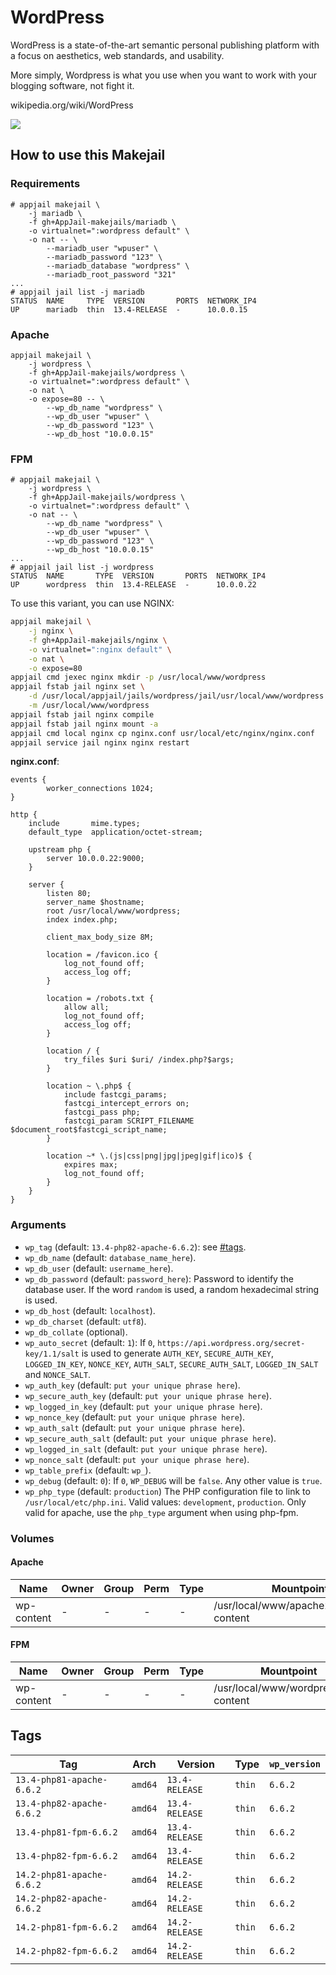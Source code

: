 # WordPress

WordPress is a state-of-the-art semantic personal publishing platform with a focus on aesthetics, web standards, and usability.

More simply, Wordpress is what you use when you want to work with your blogging software, not fight it.

wikipedia.org/wiki/WordPress

![](https://upload.wikimedia.org/wikipedia/commons/thumb/2/20/WordPress_logo.svg/240px-WordPress_logo.svg.png)

## How to use this Makejail

### Requirements

```
# appjail makejail \
    -j mariadb \
    -f gh+AppJail-makejails/mariadb \
    -o virtualnet=":wordpress default" \
    -o nat -- \
        --mariadb_user "wpuser" \
        --mariadb_password "123" \
        --mariadb_database "wordpress" \
        --mariadb_root_password "321"
...
# appjail jail list -j mariadb
STATUS  NAME     TYPE  VERSION       PORTS  NETWORK_IP4
UP      mariadb  thin  13.4-RELEASE  -      10.0.0.15
```

### Apache

```
appjail makejail \
    -j wordpress \
    -f gh+AppJail-makejails/wordpress \
    -o virtualnet=":wordpress default" \
    -o nat \
    -o expose=80 -- \
        --wp_db_name "wordpress" \
        --wp_db_user "wpuser" \
        --wp_db_password "123" \
        --wp_db_host "10.0.0.15"
```

### FPM

```
# appjail makejail \
    -j wordpress \
    -f gh+AppJail-makejails/wordpress \
    -o virtualnet=":wordpress default" \
    -o nat -- \
        --wp_db_name "wordpress" \
        --wp_db_user "wpuser" \
        --wp_db_password "123" \
        --wp_db_host "10.0.0.15"
...
# appjail jail list -j wordpress
STATUS  NAME       TYPE  VERSION       PORTS  NETWORK_IP4
UP      wordpress  thin  13.4-RELEASE  -      10.0.0.22
```

To use this variant, you can use NGINX:

```sh
appjail makejail \
    -j nginx \
    -f gh+AppJail-makejails/nginx \
    -o virtualnet=":nginx default" \
    -o nat \
    -o expose=80
appjail cmd jexec nginx mkdir -p /usr/local/www/wordpress
appjail fstab jail nginx set \
    -d /usr/local/appjail/jails/wordpress/jail/usr/local/www/wordpress \
    -m /usr/local/www/wordpress
appjail fstab jail nginx compile
appjail fstab jail nginx mount -a
appjail cmd local nginx cp nginx.conf usr/local/etc/nginx/nginx.conf
appjail service jail nginx nginx restart
```

**nginx.conf**:

```
events {
        worker_connections 1024;
}

http {
    include       mime.types;
	default_type  application/octet-stream;

	upstream php {
		server 10.0.0.22:9000;
	}

    server {
        listen 80;
        server_name $hostname;
        root /usr/local/www/wordpress;
        index index.php;

		client_max_body_size 8M;

		location = /favicon.ico {
			log_not_found off;
			access_log off;
		}

		location = /robots.txt {
			allow all;
			log_not_found off;
			access_log off;
		}

		location / {
			try_files $uri $uri/ /index.php?$args;
		}

		location ~ \.php$ {
			include fastcgi_params;
			fastcgi_intercept_errors on;
			fastcgi_pass php;
			fastcgi_param SCRIPT_FILENAME $document_root$fastcgi_script_name;
		}

		location ~* \.(js|css|png|jpg|jpeg|gif|ico)$ {
			expires max;
			log_not_found off;
		}
    }
}
```

### Arguments

* `wp_tag` (default: `13.4-php82-apache-6.6.2`): see [#tags](#tags).
* `wp_db_name` (default: `database_name_here`).
* `wp_db_user` (default: `username_here`).
* `wp_db_password` (default: `password_here`): Password to identify the database user. If the word `random` is used, a random hexadecimal string is used.
* `wp_db_host` (default: `localhost`).
* `wp_db_charset` (default: `utf8`).
* `wp_db_collate` (optional).
* `wp_auto_secret` (default: `1`): If `0`, `https://api.wordpress.org/secret-key/1.1/salt` is used to generate `AUTH_KEY`, `SECURE_AUTH_KEY`, `LOGGED_IN_KEY`, `NONCE_KEY`, `AUTH_SALT`, `SECURE_AUTH_SALT`, `LOGGED_IN_SALT` and `NONCE_SALT`.
* `wp_auth_key` (default: `put your unique phrase here`).
* `wp_secure_auth_key` (default: `put your unique phrase here`).
* `wp_logged_in_key` (default: `put your unique phrase here`).
* `wp_nonce_key` (default: `put your unique phrase here`).
* `wp_auth_salt` (default: `put your unique phrase here`).
* `wp_secure_auth_salt` (default: `put your unique phrase here`).
* `wp_logged_in_salt` (default: `put your unique phrase here`).
* `wp_nonce_salt` (default: `put your unique phrase here`).
* `wp_table_prefix` (default: `wp_`).
* `wp_debug` (default: `0`): If `0`, `WP_DEBUG` will be `false`. Any other value is `true`.
* `wp_php_type` (default: `production`) The PHP configuration file to link to `/usr/local/etc/php.ini`. Valid values: `development`, `production`. Only valid for apache, use the `php_type` argument when using php-fpm.

### Volumes

#### Apache

| Name        | Owner | Group | Perm | Type | Mountpoint                              |
| ----------- | ----- | ----- | ---- | ---- | --------------------------------------- |
| wp-content  |  -    |  -    |  -   |  -   | /usr/local/www/apache24/data/wp-content |

#### FPM

| Name        | Owner | Group | Perm | Type | Mountpoint                           |
| ----------- | ----- | ----- | ---- | ---- | ------------------------------------ |
| wp-content  |  -    |  -    |  -   |  -   | /usr/local/www/wordpress/wp-content  |

## Tags

| Tag                       | Arch    | Version        | Type   | `wp_version`  |
| ------------------------- | ------- | -------------- | ------ | ------------- |
| `13.4-php81-apache-6.6.2` | `amd64` | `13.4-RELEASE` | `thin` |    `6.6.2`    |
| `13.4-php82-apache-6.6.2` | `amd64` | `13.4-RELEASE` | `thin` |    `6.6.2`    |
| `13.4-php81-fpm-6.6.2`    | `amd64` | `13.4-RELEASE` | `thin` |    `6.6.2`    |
| `13.4-php82-fpm-6.6.2`    | `amd64` | `13.4-RELEASE` | `thin` |    `6.6.2`    |
| `14.2-php81-apache-6.6.2` | `amd64` | `14.2-RELEASE` | `thin` |    `6.6.2`    |
| `14.2-php82-apache-6.6.2` | `amd64` | `14.2-RELEASE` | `thin` |    `6.6.2`    |
| `14.2-php81-fpm-6.6.2`    | `amd64` | `14.2-RELEASE` | `thin` |    `6.6.2`    |
| `14.2-php82-fpm-6.6.2`    | `amd64` | `14.2-RELEASE` | `thin` |    `6.6.2`    |
